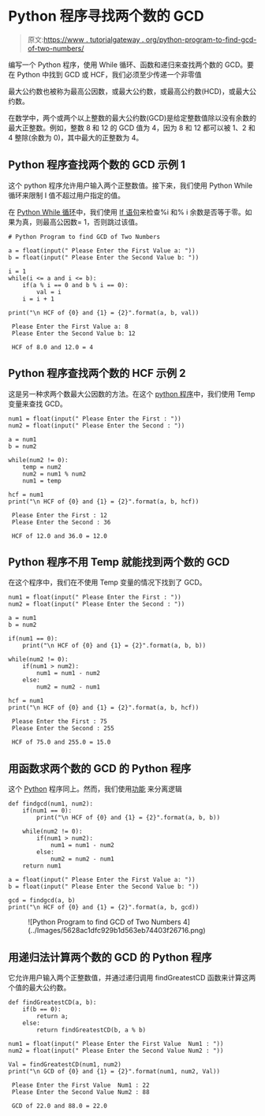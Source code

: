 # Python 程序寻找两个数的 GCD

> 原文:[https://www . tutorialgateway . org/python-program-to-find-gcd-of-two-numbers/](https://www.tutorialgateway.org/python-program-to-find-gcd-of-two-numbers/)

编写一个 Python 程序，使用 While 循环、函数和递归来查找两个数的 GCD。要在 Python 中找到 GCD 或 HCF，我们必须至少传递一个非零值

最大公约数也被称为最高公因数，或最大公约数，或最高公约数(HCD)，或最大公约数。

在数学中，两个或两个以上整数的最大公约数(GCD)是给定整数值除以没有余数的最大正整数。例如，整数 8 和 12 的 GCD 值为 4，因为 8 和 12 都可以被 1、2 和 4 整除(余数为 0)，其中最大的正整数为 4。

## Python 程序查找两个数的 GCD 示例 1

这个 python 程序允许用户输入两个正整数值。接下来，我们使用 Python While 循环来限制 I 值不超过用户指定的值。

在 [Python While 循环](https://www.tutorialgateway.org/python-while-loop/)中，我们使用 [If 语句](https://www.tutorialgateway.org/python-if-statement/)来检查%i 和% i 余数是否等于零。如果为真，则最高公因数= 1，否则跳过该值。

```
# Python Program to find GCD of Two Numbers

a = float(input(" Please Enter the First Value a: "))
b = float(input(" Please Enter the Second Value b: "))

i = 1
while(i <= a and i <= b):
    if(a % i == 0 and b % i == 0):
        val = i
    i = i + 1

print("\n HCF of {0} and {1} = {2}".format(a, b, val))
```

```
 Please Enter the First Value a: 8
 Please Enter the Second Value b: 12

 HCF of 8.0 and 12.0 = 4
```

## Python 程序查找两个数的 HCF 示例 2

这是另一种求两个数最大公因数的方法。在这个 [python 程序](https://www.tutorialgateway.org/python-programming-examples/)中，我们使用 Temp 变量来查找 GCD。

```
num1 = float(input(" Please Enter the First : "))
num2 = float(input(" Please Enter the Second : "))

a = num1
b = num2

while(num2 != 0):
    temp = num2
    num2 = num1 % num2
    num1 = temp

hcf = num1   
print("\n HCF of {0} and {1} = {2}".format(a, b, hcf))
```

```
 Please Enter the First : 12
 Please Enter the Second : 36

 HCF of 12.0 and 36.0 = 12.0
```

## Python 程序不用 Temp 就能找到两个数的 GCD

在这个程序中，我们在不使用 Temp 变量的情况下找到了 GCD。

```
num1 = float(input(" Please Enter the First : "))
num2 = float(input(" Please Enter the Second : "))

a = num1
b = num2

if(num1 == 0):
    print("\n HCF of {0} and {1} = {2}".format(a, b, b))

while(num2 != 0):
    if(num1 > num2):
        num1 = num1 - num2
    else:
        num2 = num2 - num1

hcf = num1   
print("\n HCF of {0} and {1} = {2}".format(a, b, hcf))
```

```
 Please Enter the First : 75
 Please Enter the Second : 255

 HCF of 75.0 and 255.0 = 15.0
```

## 用函数求两个数的 GCD 的 Python 程序

这个 [Python](https://www.tutorialgateway.org/python-tutorial/) 程序同上。然而，我们使用[功能](https://www.tutorialgateway.org/functions-in-python/) 来分离逻辑

```
def findgcd(num1, num2):
    if(num1 == 0):
        print("\n HCF of {0} and {1} = {2}".format(a, b, b))

    while(num2 != 0):
        if(num1 > num2):
            num1 = num1 - num2
        else:
            num2 = num2 - num1
    return num1

a = float(input(" Please Enter the First Value a: "))
b = float(input(" Please Enter the Second Value b: "))

gcd = findgcd(a, b)  
print("\n HCF of {0} and {1} = {2}".format(a, b, gcd))
```

<figure class="wp-block-image size-large">![Python Program to find GCD of Two Numbers 4](../Images/5628ac1dfc929b1d563eb74403f26716.png)</figure>

## 用递归法计算两个数的 GCD 的 Python 程序

它允许用户输入两个正整数值，并通过递归调用 findGreatestCD 函数来计算这两个值的最大公约数。

```
def findGreatestCD(a, b):
    if(b == 0):
        return a;
    else:
        return findGreatestCD(b, a % b)

num1 = float(input(" Please Enter the First Value  Num1 : "))
num2 = float(input(" Please Enter the Second Value Num2 : "))

Val = findGreatestCD(num1, num2)
print("\n GCD of {0} and {1} = {2}".format(num1, num2, Val))
```

```
 Please Enter the First Value  Num1 : 22
 Please Enter the Second Value Num2 : 88

 GCD of 22.0 and 88.0 = 22.0
```